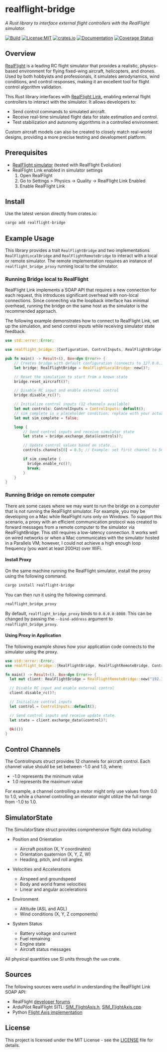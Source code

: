 # realflight-bridge

*A Rust library to interface external flight controllers with the RealFlight simulator.*

[![Build](https://github.com/wboayue/realflight-bridge/workflows/build/badge.svg)](https://github.com/wboayue/realflight-bridge/actions/workflows/build.yaml)
[![License:MIT](https://img.shields.io/badge/License-MIT-blue.svg)](https://opensource.org/licenses/MIT)
[![crates.io](https://img.shields.io/crates/v/realflight-bridge.svg)](https://crates.io/crates/realflight-bridge)
[![Documentation](https://img.shields.io/badge/Documentation-green.svg)](https://docs.rs/realflight-bridge/latest/realflight_bridge/index.html)
[![Coverage Status](https://coveralls.io/repos/github/wboayue/realflight-bridge/badge.svg?branch=main)](https://coveralls.io/github/wboayue/realflight-bridge?branch=main)

## Overview

[RealFlight](https://www.realflight.com/) is a leading RC flight simulator that provides a realistic, physics-based environment for flying fixed-wing aircraft, helicopters, and drones. Used by both hobbyists and professionals, it simulates aerodynamics, wind conditions, and control responses, making it an excellent tool for flight control algorithm validation.

This Rust library interfaces with [RealFlight Link](https://forums.realflight.com/index.php?threads/flightaxis-link-q-a.32854/), enabling external flight controllers to interact with the simulator. It allows developers to:

* Send control commands to simulated aircraft.
* Receive real-time simulated flight data for state estimation and control.
* Test stabilization and autonomy algorithms in a controlled environment.

Custom aircraft models can also be created to closely match real-world designs, providing a more precise testing and development platform.

## Prerequisites

- [RealFlight simulator](https://www.realflight.com/) (tested with RealFlight Evolution)
- RealFlight Link enabled in simulator settings
  1. Open RealFlight
  2. Go to Settings > Physics -> Quality -> RealFlight Link Enabled
  3. Enable RealFlight Link

## Install

Use the latest version directly from crates.io:

```bash
cargo add realflight-bridge
```

## Example Usage

This library provides a trait `RealFlightBridge` and two implementations `RealFlightLocalBridge` and `RealFlightRemoteBridge` to interact with a local or remote simulator. The remote implementation requires an instance of `realflight_bridge_proxy` running local to the simulator.

### Running Bridge local to RealFlight

RealFlight Link implements a SOAP API that requires a new connection for each request, this introduces significant overhead with non-local connections. Since connecting via the loopback interface has minimal overhead, running the bridge on the same host as the simulator is the recommended approach.

The following example demonstrates how to connect to RealFlight Link, set up the simulation, and send control inputs while receiving simulator state feedback.

```rust
use std::error::Error;

use realflight_bridge::{Configuration, ControlInputs, RealFlightBridge, RealFlightLocalBridge};

pub fn main() -> Result<(), Box<dyn Error>> {
    // Creates bridge with default configuration (connects to 127.0.0.1:18083)
    let bridge: RealFlightBridge = RealFlightLocalBridge::new()?;

    // Reset the simulation to start from a known state
    bridge.reset_aircraft()?;

    // Disable RC input and enable external control
    bridge.disable_rc()?;

    // Initialize control inputs (12 channels available)
    let mut controls: ControlInputs = ControlInputs::default();
    // sim_complete is a placeholder condition; replace with your actual simulation completion logic.
    let mut sim_complete = false;

    loop {
        // Send control inputs and receive simulator state
        let state = bridge.exchange_data(&controls)?;

        // Update control values based on state...
        controls.channels[0] = 0.5; // Example: set first channel to 50%

        if sim_complete {
          bridge.enable_rc()?;
          break;
        }
    }
}
```

### Running Bridge on remote computer

There are some cases where we may want to run the bridge on a computer that is not running the RealFlight simulator.
For example, you may be developing on a Mac while RealFlight runs only on Windows. To support this scenario, a proxy with an efficient communication protocol was created to forward messages from a remote computer to the simulator via RealFlightBridge. This still requires a low-latency connection. It works well on wired networks or when a Mac communicates with the simulator hosted in a Parallels VM; however, I could not achieve a high enough loop frequency (you want at least 200Hz) over WiFi.

#### Install Proxy

On the same machine running the RealFlight simulator, install the proxy using the following command.

```bash
cargo install realflight-bridge
```

You can then run it using the following command.

```bash
realflight_bridge_proxy
```

By default, `realflight_bridge_proxy` binds to `0.0.0.0:8080`. This can be changed by passing the `--bind-address` argument to `realflight_bridge_proxy`.

#### Using Proxy in Application

The following example shows how your application code connects to the simulator using the proxy.

```rust
use std::error::Error;
use realflight_bridge::{RealFlightBridge, RealFlightRemoteBridge, ControlInputs};

fn main() -> Result<(), Box<dyn Error>> {
  let mut client: RealFlightBridge = RealFlightRemoteBridge::new("192.168.12.253:8080")?;

  // Disable RC input and enable external control
  client.disable_rc()?;

  // Initialize control inputs
  let control = ControlInputs::default();

  // Send control inputs and receive update state.
  let state = client.exchange_data(&control)?;

  Ok(())
}
```

## Control Channels

The ControlInputs struct provides 12 channels for aircraft control. Each channel value should be set between -1.0 and 1.0, where:

* -1.0 represents the minimum value
* 1.0 represents the maximum value

For example, a channel controlling a motor might only use values from 0.0 to 1.0, while a channel controlling an elevator might utilize the full range from -1.0 to 1.0.

## SimulatorState

The SimulatorState struct provides comprehensive flight data including:

* Position and Orientation
  - Aircraft position (X, Y coordinates)
  - Orientation quaternion (X, Y, Z, W)
  - Heading, pitch, and roll angles

* Velocities and Accelerations
  - Airspeed and groundspeed
  - Body and world frame velocities
  - Linear and angular accelerations

* Environment
  - Altitude (ASL and AGL)
  - Wind conditions (X, Y, Z components)

* System Status
  - Battery voltage and current
  - Fuel remaining
  - Engine state
  - Aircraft status messages

All physical quantities use SI units through the `uom` crate.

## Sources

The following sources were useful in understanding the RealFlight Link SOAP API:

* RealFlight [developer forums](https://forums.realflight.com/index.php?threads/flightaxis-link-q-a.32854/)
* ArduPilot RealFlight SITL: [SIM_FlightAxis.h](https://github.com/ArduPilot/ardupilot/blob/master/libraries/SITL/SIM_FlightAxis.h), [SIM_FlightAxis.cpp](https://github.com/ArduPilot/ardupilot/blob/master/libraries/SITL/SIM_FlightAxis.cpp)
* Python [Flight Axis implementation](https://github.com/camdeno/F16Capstone/blob/main/FlightAxis/flightaxis.py)

## License

This project is licensed under the MIT License - see the [LICENSE](https://github.com/wboayue/realflight-bridge/blob/pre-release/LICENSE) file for details.